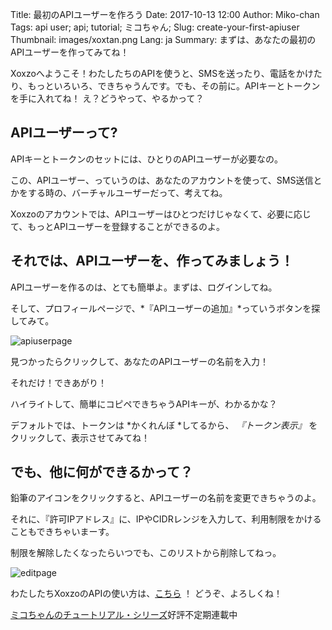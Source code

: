 Title: 最初のAPIユーザーを作ろう
Date: 2017-10-13 12:00
Author: Miko-chan
Tags: api user; api; tutorial; ミコちゃん;
Slug: create-your-first-apiuser
Thumbnail: images/xoxtan.png
Lang: ja
Summary: まずは、あなたの最初のAPIユーザーを作ってみてね！

<div class="lg-padding-top50 md-padding0">
Xoxzoへようこそ！わたしたちのAPIを使うと、SMSを送ったり、電話をかけたり、もっといろいろ、できちゃうんです。でも、その前に。APIキーとトークンを手に入れてね！
え？どうやって、やるかって？</div>
<div style="clear:both;"></div>

## APIユーザーって?

APIキーとトークンのセットには、ひとりのAPIユーザーが必要なの。

この、APIユーザー、っていうのは、あなたのアカウントを使って、SMS送信とかをする時の、バーチャルユーザーだって、考えてね。

Xoxzoのアカウントでは、APIユーザーはひとつだけじゃなくて、必要に応じて、もっとAPIユーザーを登録することができるのよ。

## それでは、APIユーザーを、作ってみましょう！

APIユーザーを作るのは、とても簡単よ。まずは、ログインしてね。

そして、プロフィールページで、*『APIユーザーの追加』*っていうボタンを探してみて。

![apiuserpage](/images/apiuser_page-ja.png)

見つかったらクリックして、あなたのAPIユーザーの名前を入力！

それだけ！できあがり！

ハイライトして、簡単にコピペできちゃうAPIキーが、わかるかな？

デフォルトでは、トークンは *かくれんぼ *してるから、 *『トークン表示』* をクリックして、表示させてみてね！

## でも、他に何ができるかって？

鉛筆のアイコンをクリックすると、APIユーザーの名前を変更できちゃうのよ。

それに、『許可IPアドレス』に、IPやCIDRレンジを入力して、利用制限をかけることもできちゃいまーす。

制限を解除したくなったらいつでも、このリストから削除してねっ。

![editpage](/images/edit_page-ja.png)

わたしたちXoxzoのAPIの使い方は、[こちら](https://docs.xoxzo.com/ja/) ！
どうぞ、よろしくね！

[ミコちゃんのチュートリアル・シリーズ](https://blog.xoxzo.com/ja/tag/mikochiyan/)好評不定期連載中


